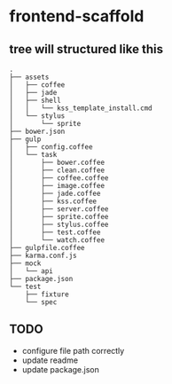 # frontend-scaffold

## tree will structured like this
```
.
├── assets
│   ├── coffee
│   ├── jade
│   ├── shell
│   │   └── kss_template_install.cmd
│   └── stylus
│       └── sprite
├── bower.json
├── gulp
│   ├── config.coffee
│   └── task
│       ├── bower.coffee
│       ├── clean.coffee
│       ├── coffee.coffee
│       ├── image.coffee
│       ├── jade.coffee
│       ├── kss.coffee
│       ├── server.coffee
│       ├── sprite.coffee
│       ├── stylus.coffee
│       ├── test.coffee
│       └── watch.coffee
├── gulpfile.coffee
├── karma.conf.js
├── mock
│   └── api
├── package.json
└── test
    ├── fixture
    └── spec
```

## TODO
- configure file path correctly
- update readme
- update package.json

